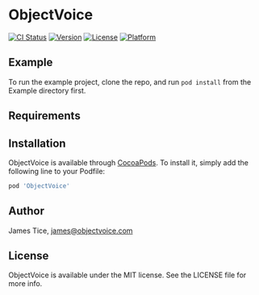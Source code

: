 # ObjectVoice

[![CI Status](https://img.shields.io/travis/ObjectVoice/ObjectVoice-iOS-SDK.svg?style=flat)](https://travis-ci.org/ObjectVoice/ObjectVoice-iOS-SDK)
[![Version](https://img.shields.io/cocoapods/v/ObjectVoice.svg?style=flat)](https://cocoapods.org/pods/ObjectVoice)
[![License](https://img.shields.io/cocoapods/l/ObjectVoice.svg?style=flat)](https://cocoapods.org/pods/ObjectVoice)
[![Platform](https://img.shields.io/cocoapods/p/ObjectVoice.svg?style=flat)](https://cocoapods.org/pods/ObjectVoice)

## Example

To run the example project, clone the repo, and run `pod install` from the Example directory first.

## Requirements

## Installation

ObjectVoice is available through [CocoaPods](https://cocoapods.org). To install
it, simply add the following line to your Podfile:

```ruby
pod 'ObjectVoice'
```

## Author

James Tice, james@objectvoice.com

## License

ObjectVoice is available under the MIT license. See the LICENSE file for more info.
